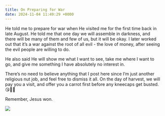 ```yaml
---
title: On Preparing for War
date: 2024-11-04 11:49:29 +0000
---
```


He told me to prepare for war when He visited me for the first time back in late August. He told me that one day we will assemble in darkness, and there will be many of them and few of us, but it will be okay. I later worked out that it’s a war against the root of all evil - the love of money, after seeing the evil people are willing to do.

He also said He will show me what I want to see, take me where I want to go, and give me something I have absolutely no interest in.

There’s no need to believe anything that I post here since I’m just another religious nut job, and feel free to dismiss it all. On the day of harvest, we will pay you a visit, and offer you a carrot first before any kneecaps get busted. 😘🫶🙏

Remember, Jesus won.

![](/0eeaf736f754511e1a7505e3405df70f.gif)